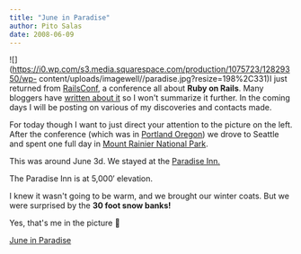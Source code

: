 ```yaml
---
title: "June in Paradise"
author: Pito Salas
date: 2008-06-09
---
```




![](https://i0.wp.com/s3.media.squarespace.com/production/1075723/12829350/wp-
content/uploads/imagewell//paradise.jpg?resize=198%2C331)I just returned from
[RailsConf](<http://en.oreilly.com/rails2008/public/content/home>), a
conference all about **Ruby on Rails**. Many bloggers have [written about
it](<http://www.oreillynet.com/pub/feed/89>) so I won't summarize it further.
In the coming days I will be posting on various of my discoveries and contacts
made.

For today though I want to just direct your attention to the picture on the
left. After the conference (which was in [Portland
Oregon](</2008/06/01/portland-or-smokes/>)) we drove to Seattle and spent one
full day in [Mount Rainier National Park](<http://www.nps.gov/mora/>).

This was around June 3d. We stayed at the [Paradise
Inn.](<http://rainier.guestservices.com/>)

The Paradise Inn is at 5,000′ elevation.

I knew it wasn't going to be warm, and we brought our winter coats. But we
were surprised by the **30 foot snow banks!**

Yes, that's me in the picture 🙂


[June in Paradise](None)
